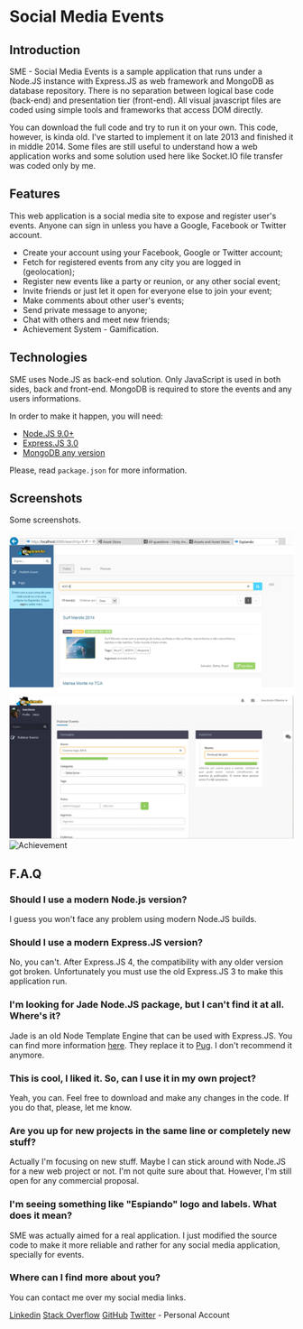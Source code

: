 # Social Media Events

## Introduction

SME - Social Media Events is a sample application that runs under a Node.JS instance with Express.JS as web framework and MongoDB as database repository. There is no separation between logical base code (back-end) and presentation tier (front-end). All visual javascript files are coded using simple tools and frameworks that access DOM directly.

You can download the full code and try to run it on your own. This code, however, is kinda old. I've started to implement it on late 2013 and finished it in middle 2014. Some files are still useful to understand how a web application works and some solution used here like Socket.IO file transfer was coded only by me.

## Features

This web application is a social media site to expose and register user's events. Anyone can sign in unless you have a Google, Facebook or Twitter account.

- Create your account using your Facebook, Google or Twitter account;
- Fetch for registered events from any city you are logged in (geolocation);
- Register new events like a party or reunion, or any other social event;
- Invite friends or just let it open for everyone else to join your event;
- Make comments about other user's events;
- Send private message to anyone;
- Chat with others and meet new friends;
- Achievement System - Gamification.

## Technologies

SME uses Node.JS as back-end solution. Only JavaScript is used in both sides, back and front-end. MongoDB is required to store the events and any users informations.

In order to make it happen, you will need:

* [Node.JS 9.0+](http://nodejs.org)
* [Express.JS 3.0](http://expressjs.com)
* [MongoDB any version](https://www.mongodb.com/download-center)

Please, read `package.json` for more information.

## Screenshots

Some screenshots.

![Looking for events](screens/001.png?raw=true "001")
![New Event](screens/002.png?raw=true "002")
![Achievement](screens/003.png?raw=true "003")

## F.A.Q

### Should I use a modern Node.js version?

I guess you won't face any problem using modern Node.JS builds.

### Should I use a modern Express.JS version?

No, you can't. After Express.JS 4, the compatibility with any older version got broken. Unfortunately you must use the old Express.JS 3 to make this application run.

### I'm looking for Jade Node.JS package, but I can't find it at all. Where's it?

Jade is an old Node Template Engine that can be used with Express.JS. You can find more information [here](http://jade-lang.com). They replace it to [Pug](https://pugjs.org). I don't recommend it anymore.

### This is cool, I liked it. So, can I use it in my own project?

Yeah, you can. Feel free to download and make any changes in the code. If you do that, please, let me know.

### Are you up for new projects in the same line or completely new stuff?

Actually I'm focusing on new stuff. Maybe I can stick around with Node.JS for a new web project or not. I'm not quite sure about that. However, I'm still open for any commercial proposal.

### I'm seeing something like "Espiando" logo and labels. What does it mean?

SME was actually aimed for a real application. I just modified the source code to make it more reliable and rather for any social media application, specially for events.

### Where can I find more about you?

You can contact me over my social media links.

[Linkedin](https://www.linkedin.com/in/inocencio/)
[Stack Overflow](https://stackoverflow.com/users/621883/ito?tab=profile)
[GitHub](https://github.com/inocencio)
[Twitter](https://twitter.com/itosrtk) - Personal Account